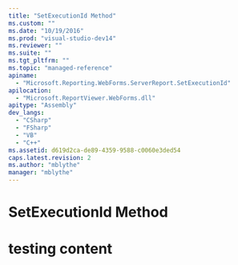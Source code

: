 ```yaml
---
title: "SetExecutionId Method"
ms.custom: ""
ms.date: "10/19/2016"
ms.prod: "visual-studio-dev14"
ms.reviewer: ""
ms.suite: ""
ms.tgt_pltfrm: ""
ms.topic: "managed-reference"
apiname: 
  - "Microsoft.Reporting.WebForms.ServerReport.SetExecutionId"
apilocation: 
  - "Microsoft.ReportViewer.WebForms.dll"
apitype: "Assembly"
dev_langs: 
  - "CSharp"
  - "FSharp"
  - "VB"
  - "C++"
ms.assetid: d619d2ca-de89-4359-9588-c0060e3ded54
caps.latest.revision: 2
ms.author: "mblythe"
manager: "mblythe"
---
```

# SetExecutionId Method
# testing content